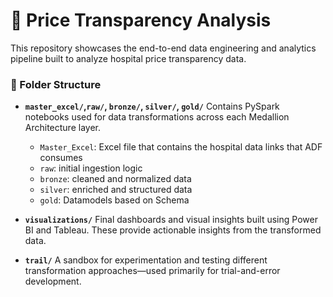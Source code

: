 # 🏥 Price Transparency Analysis

This repository showcases the end-to-end data engineering and analytics pipeline built to analyze hospital price transparency data.

### 📁 Folder Structure

* **`master_excel/`,`raw/`, `bronze/`, `silver/`, `gold/`**
  Contains PySpark notebooks used for data transformations across each Medallion Architecture layer.
  
  * `Master_Excel`: Excel file that contains the hospital data links that ADF consumes 
  * `raw`: initial ingestion logic
  * `bronze`: cleaned and normalized data
  * `silver`: enriched and structured data
  * `gold`: Datamodels based on Schema

* **`visualizations/`**
  Final dashboards and visual insights built using Power BI and Tableau. These provide actionable insights from the transformed data.

* **`trail/`**
  A sandbox for experimentation and testing different transformation approaches—used primarily for trial-and-error development.

